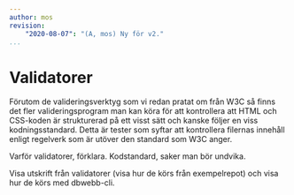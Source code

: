 ```yaml
---
author: mos
revision:
    "2020-08-07": "(A, mos) Ny för v2."
...
```

Validatorer
==================================

Förutom de valideringsverktyg som vi redan pratat om från W3C så finns det fler valideringsprogram man kan köra för att kontrollera att HTML och CSS-koden är strukturerad på ett visst sätt och kanske följer en viss kodningsstandard. Detta är tester som syftar att kontrollera filernas innehåll enligt regelverk som är utöver den standard som W3C anger.

<!--more-->

Varför validatorer, förklara. Kodstandard, saker man bör undvika.

Visa utskrift från validatorer (visa hur de körs från exempelrepot) och visa hur de körs med dbwebb-cli.
